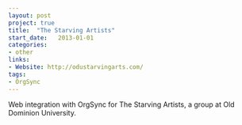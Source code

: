 ```yaml
---
layout: post
project: true
title:  "The Starving Artists"
start_date:   2013-01-01
categories:
- other
links:
- Website: http://odustarvingarts.com/
tags:
- OrgSync
---
```


Web integration with OrgSync for The Starving Artists, a group at Old Dominion University.
